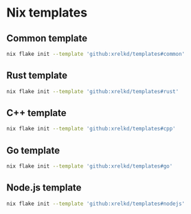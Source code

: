 # Nix templates

## Common template

```bash
nix flake init --template 'github:xrelkd/templates#common'
```

## Rust template

```bash
nix flake init --template 'github:xrelkd/templates#rust'
```

## C++ template

```bash
nix flake init --template 'github:xrelkd/templates#cpp'
```

## Go template

```bash
nix flake init --template 'github:xrelkd/templates#go'
```

## Node.js template

```bash
nix flake init --template 'github:xrelkd/templates#nodejs'
```
